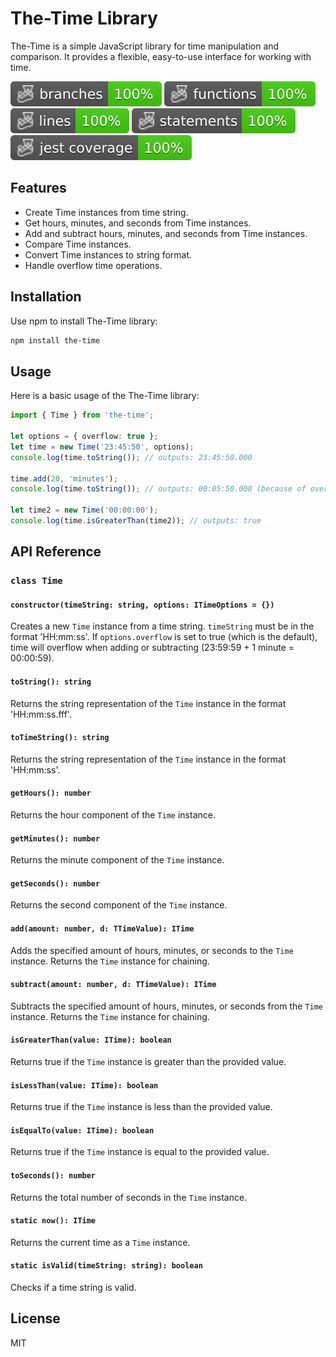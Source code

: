 # The-Time Library

The-Time is a simple JavaScript library for time manipulation and comparison. It provides a flexible, easy-to-use interface for working with time.

![Branches](./badges/coverage-branches.svg)
![Functions](./badges/coverage-functions.svg)
![Lines](./badges/coverage-lines.svg)
![Statements](./badges/coverage-statements.svg)
![Jest coverage](./badges/coverage-jest%20coverage.svg)

## Features
- Create Time instances from time string.
- Get hours, minutes, and seconds from Time instances.
- Add and subtract hours, minutes, and seconds from Time instances.
- Compare Time instances.
- Convert Time instances to string format.
- Handle overflow time operations.

## Installation

Use npm to install The-Time library:

```bash
npm install the-time
```

## Usage

Here is a basic usage of the The-Time library:

```typescript
import { Time } from 'the-time';

let options = { overflow: true };
let time = new Time('23:45:50', options);
console.log(time.toString()); // outputs: 23:45:50.000

time.add(20, 'minutes');
console.log(time.toString()); // outputs: 00:05:50.000 (because of overflow option)

let time2 = new Time('00:00:00');
console.log(time.isGreaterThan(time2)); // outputs: true
```

## API Reference

### `class Time`

#### `constructor(timeString: string, options: ITimeOptions = {})`

Creates a new `Time` instance from a time string. `timeString` must be in the format 'HH:mm:ss'. If `options.overflow` is set to true (which is the default), time will overflow when adding or subtracting (23:59:59 + 1 minute = 00:00:59).

#### `toString(): string`

Returns the string representation of the `Time` instance in the format 'HH:mm:ss.fff'.

#### `toTimeString(): string`

Returns the string representation of the `Time` instance in the format 'HH:mm:ss'.

#### `getHours(): number`

Returns the hour component of the `Time` instance.

#### `getMinutes(): number`

Returns the minute component of the `Time` instance.

#### `getSeconds(): number`

Returns the second component of the `Time` instance.

#### `add(amount: number, d: TTimeValue): ITime`

Adds the specified amount of hours, minutes, or seconds to the `Time` instance. Returns the `Time` instance for chaining.

#### `subtract(amount: number, d: TTimeValue): ITime`

Subtracts the specified amount of hours, minutes, or seconds from the `Time` instance. Returns the `Time` instance for chaining.

#### `isGreaterThan(value: ITime): boolean`

Returns true if the `Time` instance is greater than the provided value.

#### `isLessThan(value: ITime): boolean`

Returns true if the `Time` instance is less than the provided value.

#### `isEqualTo(value: ITime): boolean`

Returns true if the `Time` instance is equal to the provided value.

#### `toSeconds(): number`

Returns the total number of seconds in the `Time` instance.

#### `static now(): ITime`

Returns the current time as a `Time` instance.

#### `static isValid(timeString: string): boolean`

Checks if a time string is valid.

## License

MIT
